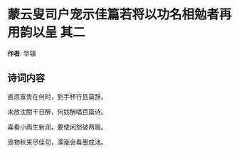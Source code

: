 # 蒙云叟司户宠示佳篇若将以功名相勉者再用韵以呈  其二

**作者**: 华镇

## 诗词内容

直须富贵在何时，到手杯行且莫辞。

未放沈酣千日醉，何妨酬唱百篇诗。

喜看小雨生新润，要使闲愁破两眉。

景物秋来尽佳句，濡毫会看墨成池。

